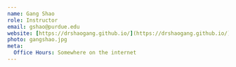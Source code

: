 ```yaml
---
name: Gang Shao
role: Instructor
email: gshao@purdue.edu
website: [https://drshaogang.github.io/](https://drshaogang.github.io/)
photo: gangshao.jpg
meta:
  Office Hours: Somewhere on the internet
---
```



